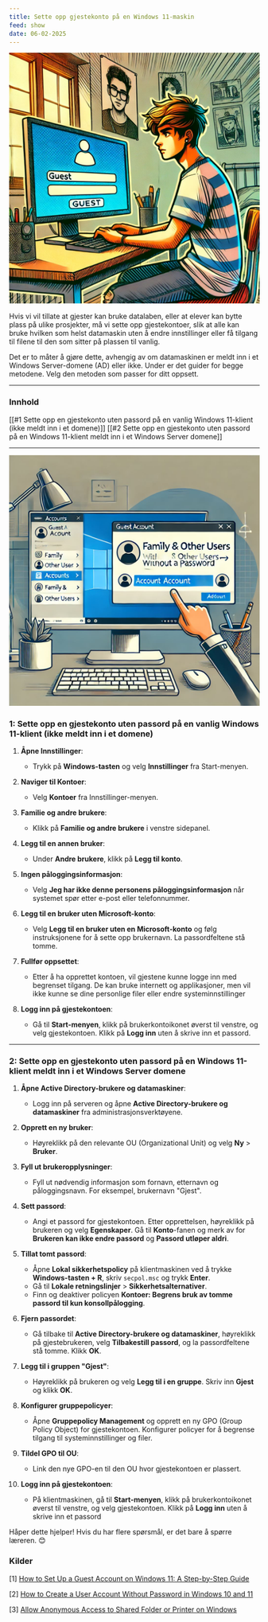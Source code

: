 ```yaml
---
title: Sette opp gjestekonto på en Windows 11-maskin
feed: show
date: 06-02-2025
---
```

![](/assets/img/nettverkslab/guestlogin.png)

Hvis vi vil tillate at gjester kan bruke datalaben, eller at elever kan bytte plass på ulike prosjekter, må vi sette opp gjestekontoer, slik at alle kan bruke hvilken som helst datamaskin uten å endre innstillinger eller få tilgang til filene til den som sitter på plassen til vanlig.

Det er to måter å gjøre dette, avhengig av om datamaskinen er meldt inn i et Windows Server-domene (AD) eller ikke. Under er det guider for begge metodene. Velg den metoden som passer for ditt oppsett.

---
### Innhold
[[#1 Sette opp en gjestekonto uten passord på en vanlig Windows 11-klient (ikke meldt inn i et domene)]]
[[#2 Sette opp en gjestekonto uten passord på en Windows 11-klient meldt inn i et Windows Server domene]]

---
![](/assets/img/nettverkslab/guestaccount.png)
### 1: Sette opp en gjestekonto uten passord på en vanlig Windows 11-klient (ikke meldt inn i et domene)

1. **Åpne Innstillinger**:
    
    - Trykk på **Windows-tasten** og velg **Innstillinger** fra Start-menyen.
2. **Naviger til Kontoer**:
    
    - Velg **Kontoer** fra Innstillinger-menyen.
3. **Familie og andre brukere**:
    
    - Klikk på **Familie og andre brukere** i venstre sidepanel.
4. **Legg til en annen bruker**:
    
    - Under **Andre brukere**, klikk på **Legg til konto**.
5. **Ingen påloggingsinformasjon**:
    
    - Velg **Jeg har ikke denne personens påloggingsinformasjon** når systemet spør etter e-post eller telefonnummer.
6. **Legg til en bruker uten Microsoft-konto**:
    
    - Velg **Legg til en bruker uten en Microsoft-konto** og følg instruksjonene for å sette opp brukernavn. La passordfeltene stå tomme.
7. **Fullfør oppsettet**:
    
    - Etter å ha opprettet kontoen, vil gjestene kunne logge inn med begrenset tilgang. De kan bruke internett og applikasjoner, men vil ikke kunne se dine personlige filer eller endre systeminnstillinger
8. **Logg inn på gjestekontoen**:
    
    - Gå til **Start-menyen**, klikk på brukerkontoikonet øverst til venstre, og velg gjestekontoen. Klikk på **Logg inn** uten å skrive inn et passord.

---
### 2: Sette opp en gjestekonto uten passord på en Windows 11-klient meldt inn i et Windows Server domene

1. **Åpne Active Directory-brukere og datamaskiner**:
    
    - Logg inn på serveren og åpne **Active Directory-brukere og datamaskiner** fra administrasjonsverktøyene.
2. **Opprett en ny bruker**:
    
    - Høyreklikk på den relevante OU (Organizational Unit) og velg **Ny** > **Bruker**.
3. **Fyll ut brukeropplysninger**:
    
    - Fyll ut nødvendig informasjon som fornavn, etternavn og påloggingsnavn. For eksempel, brukernavn "Gjest".
4. **Sett passord**:
    
    - Angi et passord for gjestekontoen. Etter opprettelsen, høyreklikk på brukeren og velg **Egenskaper**. Gå til **Konto**-fanen og merk av for **Brukeren kan ikke endre passord** og **Passord utløper aldri**.
5. **Tillat tomt passord**:
    
    - Åpne **Lokal sikkerhetspolicy** på klientmaskinen ved å trykke **Windows-tasten + R**, skriv `secpol.msc` og trykk **Enter**.
    - Gå til **Lokale retningslinjer** > **Sikkerhetsalternativer**.
    - Finn og deaktiver policyen **Kontoer: Begrens bruk av tomme passord til kun konsollpålogging**.
6. **Fjern passordet**:
    
    - Gå tilbake til **Active Directory-brukere og datamaskiner**, høyreklikk på gjestebrukeren, velg **Tilbakestill passord**, og la passordfeltene stå tomme. Klikk **OK**.
7. **Legg til i gruppen "Gjest"**:
    
    - Høyreklikk på brukeren og velg **Legg til i en gruppe**. Skriv inn **Gjest** og klikk **OK**.
8. **Konfigurer gruppepolicyer**:
    
    - Åpne **Gruppepolicy Management** og opprett en ny GPO (Group Policy Object) for gjestekontoen. Konfigurer policyer for å begrense tilgang til systeminnstillinger og filer.
9. **Tildel GPO til OU**:
    
    - Link den nye GPO-en til den OU hvor gjestekontoen er plassert.
10. **Logg inn på gjestekontoen**:
    
    - På klientmaskinen, gå til **Start-menyen**, klikk på brukerkontoikonet øverst til venstre, og velg gjestekontoen. Klikk på **Logg inn** uten å skrive inn et passord

Håper dette hjelper! Hvis du har flere spørsmål, er det bare å spørre læreren. 😊

### Kilder
[1] [How to Set Up a Guest Account on Windows 11: A Step-by-Step Guide](https://www.solveyourtech.com/how-to-set-up-a-guest-account-on-windows-11-a-step-by-step-guide/)

[2] [How to Create a User Account Without Password in Windows 10 and 11](https://windowsloop.com/create-user-account-without-password/)

[3] [Allow Anonymous Access to Shared Folder or Printer on Windows](https://woshub.com/anonymous-access-shared-folders-printers-windows/)
